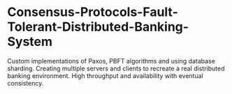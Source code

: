 # Consensus-Protocols-Fault-Tolerant-Distributed-Banking-System
Custom implementations of Paxos, PBFT algorithms and using database sharding. Creating multiple servers and clients to recreate a real distributed banking environment. High throughput and availability with eventual consistency.
